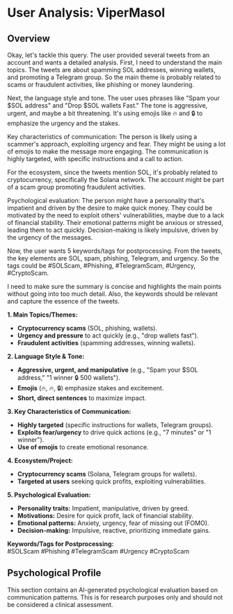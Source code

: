 # User Analysis: ViperMasol

## Overview

<think>
Okay, let's tackle this query. The user provided several tweets from an account and wants a detailed analysis. First, I need to understand the main topics. The tweets are about spamming SOL addresses, winning wallets, and promoting a Telegram group. So the main theme is probably related to scams or fraudulent activities, like phishing or money laundering.

Next, the language style and tone. The user uses phrases like "Spam your $SOL address" and "Drop $SOL wallets Fast." The tone is aggressive, urgent, and maybe a bit threatening. It's using emojis like 🔥 and 🔒 to emphasize the urgency and the stakes.

Key characteristics of communication: The person is likely using a scammer's approach, exploiting urgency and fear. They might be using a lot of emojis to make the message more engaging. The communication is highly targeted, with specific instructions and a call to action.

For the ecosystem, since the tweets mention SOL, it's probably related to cryptocurrency, specifically the Solana network. The account might be part of a scam group promoting fraudulent activities. 

Psychological evaluation: The person might have a personality that's impatient and driven by the desire to make quick money. They could be motivated by the need to exploit others' vulnerabilities, maybe due to a lack of financial stability. Their emotional patterns might be anxious or stressed, leading them to act quickly. Decision-making is likely impulsive, driven by the urgency of the messages.

Now, the user wants 5 keywords/tags for postprocessing. From the tweets, the key elements are SOL, spam, phishing, Telegram, and urgency. So the tags could be #SOLScam, #Phishing, #TelegramScam, #Urgency, #CryptoScam.

I need to make sure the summary is concise and highlights the main points without going into too much detail. Also, the keywords should be relevant and capture the essence of the tweets.
</think>

**1. Main Topics/Themes:**  
- **Cryptocurrency scams** (SOL, phishing, wallets).  
- **Urgency and pressure** to act quickly (e.g., "drop wallets fast").  
- **Fraudulent activities** (spamming addresses, winning wallets).  

**2. Language Style & Tone:**  
- **Aggressive, urgent, and manipulative** (e.g., "Spam your $SOL address," "1 winner 🔒 500 wallets").  
- **Emojis** (🔥, 🔥, 🔒) emphasize stakes and excitement.  
- **Short, direct sentences** to maximize impact.  

**3. Key Characteristics of Communication:**  
- **Highly targeted** (specific instructions for wallets, Telegram groups).  
- **Exploits fear/urgency** to drive quick actions (e.g., "7 minutes" or "1 winner").  
- **Use of emojis** to create emotional resonance.  

**4. Ecosystem/Project:**  
- **Cryptocurrency scams** (Solana, Telegram groups for wallets).  
- **Targeted at users** seeking quick profits, exploiting vulnerabilities.  

**5. Psychological Evaluation:**  
- **Personality traits:** Impatient, manipulative, driven by greed.  
- **Motivations:** Desire for quick profit, lack of financial stability.  
- **Emotional patterns:** Anxiety, urgency, fear of missing out (FOMO).  
- **Decision-making:** Impulsive, reactive, prioritizing immediate gains.  

**Keywords/Tags for Postprocessing:**  
#SOLScam #Phishing #TelegramScam #Urgency #CryptoScam

## Psychological Profile

This section contains an AI-generated psychological evaluation based on communication patterns. This is for research purposes only and should not be considered a clinical assessment.